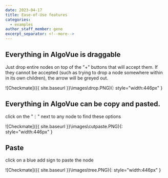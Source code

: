 ```yaml
---
date: 2023-04-17
title: Ease-of-Use features
categories:
  - examples
author_staff_member: gene
excerpt_separator: <!--more-->
---
```


##  Everything in AlgoVue is draggable
Just drop entire nodes on top of the "+" buttons that will accept them. If they cannot be accepted (such as trying to drop a node somewhere within in its own children), the arrow will be greyed out.

![Checkmate]({{ site.baseurl }}\images\drop.PNG){: style="width:446px" }

##  Everything in AlgoVue can be copy and pasted. 
click on the "⋮" next to any node to find these options

![Checkmate]({{ site.baseurl }}\images\cutpaste.PNG){: style="width:446px" }

##  Paste
click on a blue add sign to paste the node

![Checkmate]({{ site.baseurl }}\images\tree.PNG){: style="width:446px" }
<!--more-->


